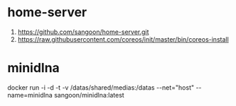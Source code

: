 # home-server

1. https://github.com/sangoon/home-server.git
2. https://raw.githubusercontent.com/coreos/init/master/bin/coreos-install

# minidlna
docker run -i -d -t -v /datas/shared/medias:/datas --net="host" --name=minidlna sangoon/minidlna:latest

